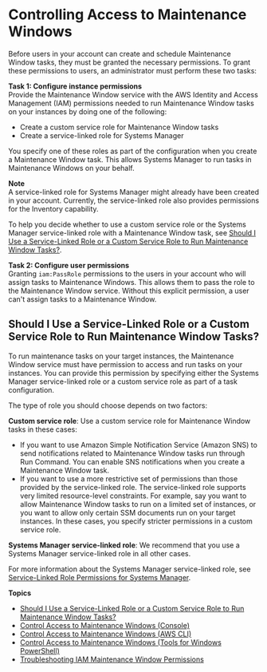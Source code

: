 # Controlling Access to Maintenance Windows<a name="sysman-maintenance-permissions"></a>

Before users in your account can create and schedule Maintenance Window tasks, they must be granted the necessary permissions\. To grant these permissions to users, an administrator must perform these two tasks:

**Task 1: Configure instance permissions**  
Provide the Maintenance Window service with the AWS Identity and Access Management \(IAM\) permissions needed to run Maintenance Window tasks on your instances by doing one of the following: 
+ Create a custom service role for Maintenance Window tasks
+ Create a service\-linked role for Systems Manager

You specify one of these roles as part of the configuration when you create a Maintenance Window task\. This allows Systems Manager to run tasks in Maintenance Windows on your behalf\.

**Note**  
A service\-linked role for Systems Manager might already have been created in your account\. Currently, the service\-linked role also provides permissions for the Inventory capability\.

To help you decide whether to use a custom service role or the Systems Manager service\-linked role with a Maintenance Window task, see [Should I Use a Service\-Linked Role or a Custom Service Role to Run Maintenance Window Tasks?](#maintenance-window-tasks-service-role)\.

**Task 2: Configure user permissions**  
Granting `iam:PassRole` permissions to the users in your account who will assign tasks to Maintenance Windows\. This allows them to pass the role to the Maintenance Window service\. Without this explicit permission, a user can't assign tasks to a Maintenance Window\. 

## Should I Use a Service\-Linked Role or a Custom Service Role to Run Maintenance Window Tasks?<a name="maintenance-window-tasks-service-role"></a>

To run maintenance tasks on your target instances, the Maintenance Window service must have permission to access and run tasks on your instances\. You can provide this permission by specifying either the Systems Manager service\-linked role or a custom service role as part of a task configuration\.

The type of role you should choose depends on two factors:

**Custom service role**: Use a custom service role for Maintenance Window tasks in these cases:
+ If you want to use Amazon Simple Notification Service \(Amazon SNS\) to send notifications related to Maintenance Window tasks run through Run Command\. You can enable SNS notifications when you create a Maintenance Window task\.
+ If you want to use a more restrictive set of permissions than those provided by the service\-linked role\. The service\-linked role supports very limited resource\-level constraints\. For example, say you want to allow Maintenance Window tasks to run on a limited set of instances, or you want to allow only certain SSM documents run on your target instances\. In these cases, you specify stricter permissions in a custom service role\.

**Systems Manager service\-linked role**: We recommend that you use a Systems Manager service\-linked role in all other cases\.

For more information about the Systems Manager service\-linked role, see [Service\-Linked Role Permissions for Systems Manager](using-service-linked-roles.md#slr-permissions)\.

**Topics**
+ [Should I Use a Service\-Linked Role or a Custom Service Role to Run Maintenance Window Tasks?](#maintenance-window-tasks-service-role)
+ [Control Access to Maintenance Windows \(Console\)](sysman-maintenance-perm-console.md)
+ [Control Access to Maintenance Windows \(AWS CLI\)](sysman-maintenance-perm-cli.md)
+ [Control Access to Maintenance Windows \(Tools for Windows PowerShell\)](sysman-maintenance-perm-ps.md)
+ [Troubleshooting IAM Maintenance Window Permissions](maintenance-window-role-troubleshooting.md)